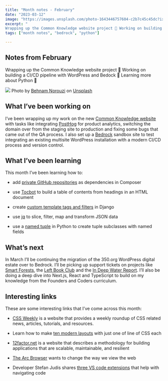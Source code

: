 ```yaml
---
title: "Month notes - February"
date: "2023-03-12"
image: "https://images.unsplash.com/photo-1643446757604-c2b7c45c45dc?ixlib=rb-4.0.3&ixid=MnwxMjA3fDB8MHxwaG90by1wYWdlfHx8fGVufDB8fHx8&auto=format&fit=crop&w=928&q=80"
excerpt: "
Wrapping up the Common Knowledge website project 🎁 Working on building a CI/CD pipeline with WordPress and Bedock 🔧 Learning more about Python 🐍"
tags: ["month notes", "bedrock", "python"]

---
```


<article>

<h1> Notes from February </h1>

Wrapping up the Common Knowledge website project 🎁 Working on building a CI/CD pipeline with WordPress and Bedock 🔧 Learning more about Python 🐍

![](https://images.unsplash.com/photo-1643446757604-c2b7c45c45dc?ixlib=rb-4.0.3&ixid=MnwxMjA3fDB8MHxwaG90by1wYWdlfHx8fGVufDB8fHx8&auto=format&fit=crop&w=928&q=80)
Photo by <a href="https://unsplash.com/@behy_studio?utm_source=unsplash&utm_medium=referral&utm_content=creditCopyText">Behnam Norouzi</a> on <a href="https://unsplash.com/photos/hDuNk0ubnAw?utm_source=unsplash&utm_medium=referral&utm_content=creditCopyText">Unsplash</a>

<h2> What I’ve been working on </h2>

I’ve been wrapping up my work on the new [Common Knowledge website](https://commonknowledge.coop/) with tasks like integrating [PostHog](https://posthog.com/) for product analytics, switching the domain over from the staging site to production and fixing some bugs that came out of the QA process. I also set up a [Bedrock](https://roots.io/bedrock/) sandbox site to test integrating an existing multisite WordPress installation with a modern CI/CD process and version control.

<h2> What I’ve been learning </h2>

This month I’ve been learning how to:

- add [private GitHub repositories](https://kraftner.com/en/blog/handling-authentication-with-composer-and-private-github-repositories/) as dependencies in Composer

- use [Tocbot](https://github.com/tscanlin/tocbot) to build a table of contents from headings in an HTML document

- create [custom template tags and filters](https://docs.djangoproject.com/en/4.1/howto/custom-template-tags/) in Django

- use [jq](https://stedolan.github.io/jq/) to slice, filter, map and transform JSON data

- use a [named tuple](https://realpython.com/python-namedtuple/) in Python to create tuple subclasses with named fields

<h2> What’s next </h2>

In March I’ll be continuing the migration of the 350.org WordPress digital estate over to Bedrock. I’ll be picking up support tickets on projects like [Smart Forests](https://atlas.smartforests.net/en-gb/), the [Left Book Club](https://leftbookclub.com/) and the [In Deep Water Report](https://in-deep-water.vercel.app/). I’ll also be doing a deep dive into Next.js, React and TypeScript to build on my knowledge from the Founders and Coders curriculum.

<h2> Interesting links </h2>

These are some interesting links that I’ve come across this month:

- [CSS Weekly](https://css-weekly.com/) is a website that provides a weekly roundup of CSS related news, articles, tutorials, and resources.

- Learn how to make [ten modern layouts](https://web.dev/one-line-layouts/) with just one of line of CSS each

- [12factor.net](https://12factor.net/) is a website that describes a methodology for building applications that are scalable, maintainable, and resilient

- [The Arc Browser](https://arc.net/) wants to change the way we view the web

- Developer Stefan Judis shares [three VS code extensions](https://www.stefanjudis.com/blog/vs-code-extensions-to-ease-navigating-code/) that help with navigating code

</article>
